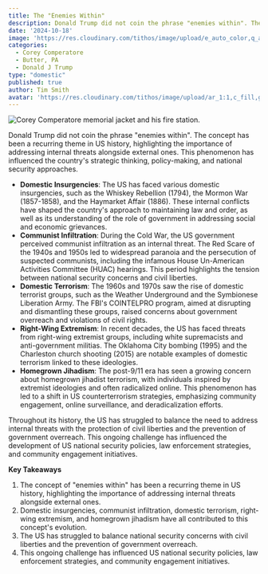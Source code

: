 ```yaml
---
title: The "Enemies Within"
description: Donald Trump did not coin the phrase "enemies within". The concept has been a recurring theme in US history, highlighting the importance of addressing internal threats alongside external ones. This phenomenon has influenced the country's strategic thinking, policy-making, and national security approaches..
date: '2024-10-18'
image: 'https://res.cloudinary.com/tithos/image/upload/e_auto_color,q_auto:eco/v1734904939/Political_Artwork_Enemies_Within_smu4ee.avif'
categories:
  - Corey Comperatore
  - Butter, PA
  - Donald J Trump
type: "domestic"
published: true
author: Tim Smith
avatar: 'https://res.cloudinary.com/tithos/image/upload/ar_1:1,c_fill,g_auto,q_auto:eco,r_max,w_100/v1703907649/me_f8wxaa.avif'
---
```


<script>
  import { ExternalLink, Image } from '../lib';
</script>

<Image
  src="https://res.cloudinary.com/tithos/image/upload/e_auto_color,q_auto:eco/v1734904939/Political_Artwork_Enemies_Within_smu4ee.avif"
  alt="Corey Comperatore memorial jacket and his fire station."
/>

Donald Trump did not coin the phrase "enemies within". The concept has been a recurring theme in US history, highlighting the importance of addressing internal threats alongside external ones. This phenomenon has influenced the country's strategic thinking, policy-making, and national security approaches.

* **Domestic Insurgencies**: The US has faced various domestic insurgencies, such as the Whiskey Rebellion (1794), the Mormon War (1857-1858), and the Haymarket Affair (1886). These internal conflicts have shaped the country's approach to maintaining law and order, as well as its understanding of the role of government in addressing social and economic grievances.
* **Communist Infiltration**: During the Cold War, the US government perceived communist infiltration as an internal threat. The Red Scare of the 1940s and 1950s led to widespread paranoia and the persecution of suspected communists, including the infamous House Un-American Activities Committee (HUAC) hearings. This period highlights the tension between national security concerns and civil liberties.
* **Domestic Terrorism**: The 1960s and 1970s saw the rise of domestic terrorist groups, such as the Weather Underground and the Symbionese Liberation Army. The FBI's COINTELPRO program, aimed at disrupting and dismantling these groups, raised concerns about government overreach and violations of civil rights.
* **Right-Wing Extremism**: In recent decades, the US has faced threats from right-wing extremist groups, including white supremacists and anti-government militias. The Oklahoma City bombing (1995) and the Charleston church shooting (2015) are notable examples of domestic terrorism linked to these ideologies.
* **Homegrown Jihadism**: The post-9/11 era has seen a growing concern about homegrown jihadist terrorism, with individuals inspired by extremist ideologies and often radicalized online. This phenomenon has led to a shift in US counterterrorism strategies, emphasizing community engagement, online surveillance, and deradicalization efforts.

Throughout its history, the US has struggled to balance the need to address internal threats with the protection of civil liberties and the prevention of government overreach. This ongoing challenge has influenced the development of US national security policies, law enforcement strategies, and community engagement initiatives.

**Key Takeaways**

1. The concept of "enemies within" has been a recurring theme in US history, highlighting the importance of addressing internal threats alongside external ones.
2. Domestic insurgencies, communist infiltration, domestic terrorism, right-wing extremism, and homegrown jihadism have all contributed to this concept's evolution.
3. The US has struggled to balance national security concerns with civil liberties and the prevention of government overreach.
4. This ongoing challenge has influenced US national security policies, law enforcement strategies, and community engagement initiatives.